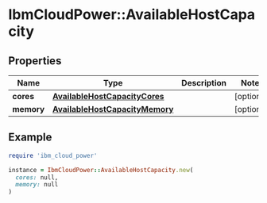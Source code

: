 # IbmCloudPower::AvailableHostCapacity

## Properties

| Name | Type | Description | Notes |
| ---- | ---- | ----------- | ----- |
| **cores** | [**AvailableHostCapacityCores**](AvailableHostCapacityCores.md) |  | [optional] |
| **memory** | [**AvailableHostCapacityMemory**](AvailableHostCapacityMemory.md) |  | [optional] |

## Example

```ruby
require 'ibm_cloud_power'

instance = IbmCloudPower::AvailableHostCapacity.new(
  cores: null,
  memory: null
)
```

